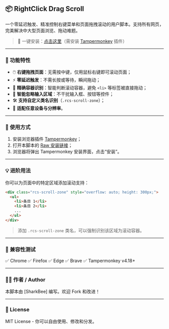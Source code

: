 ## 📦 RightClick Drag Scroll

一个零延迟触发、精准控制右键菜单和页面拖拽滚动的用户脚本。支持所有网页，完美解决中大型页面浏览、拖动难题。

> 🚀 一键安装：[点击这里](https://raw.githubusercontent.com/SharkBee80/RightClick-Drag-Scroll/refs/heads/main/RightClick-Drag-Scroll.js)（需安装 [Tampermonkey](https://www.tampermonkey.net/) 插件）

---

### 🧩 功能特性

* 🖱️ **右键拖拽页面**：无需按中键，仅用鼠标右键即可滚动页面；
* ⚡ **零延迟触发**：不需长按或等待，瞬间拖动；
* 🎯 **精确容器识别**：智能判断滚动容器，避免 `<li>` 等标签被直接拖动；
* 🧠 **智能忽略输入区域**：不干扰输入框、按钮等控件；
* 🛠️ **支持自定义类名识别**（`.rcs-scroll-zone`）；
* 📱 **适配任意设备与分辨率**。

---

### 🔧 使用方式

1. 安装浏览器插件 [Tampermonkey](https://www.tampermonkey.net/)；
2. 打开本脚本的 [Raw 安装链接](https://raw.githubusercontent.com/SharkBee80/RightClick-Drag-Scroll/refs/heads/main/RightClick-Drag-Scroll.js)；
3. 浏览器将弹出 Tampermonkey 安装界面，点击“安装”。

---

### 💡 进阶用法

你可以为页面中的特定区域添加滚动支持：

```html
<div class="rcs-scroll-zone" style="overflow: auto; height: 300px;">
  <ul>
    <li>条目 1</li>
    <li>条目 2</li>
    ...
  </ul>
</div>
```

> 添加 `.rcs-scroll-zone` 类名，可以强制识别该区域为滚动容器。

---

### 🧪 兼容性测试

✅ Chrome
✅ Firefox
✅ Edge
✅ Brave
✅ Tampermonkey v4.18+

---

### 🧑‍💻 作者 / Author

本脚本由 \[SharkBee] 编写。欢迎 Fork 和改进！

---

### 📜 License

MIT License - 你可以自由使用、修改和分发。
